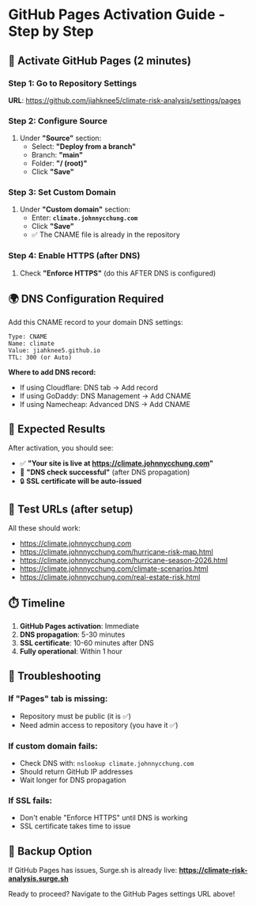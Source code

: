 # GitHub Pages Activation Guide - Step by Step

## 🚀 Activate GitHub Pages (2 minutes)

### Step 1: Go to Repository Settings
**URL**: https://github.com/jiahknee5/climate-risk-analysis/settings/pages

### Step 2: Configure Source
1. Under **"Source"** section:
   - Select: **"Deploy from a branch"**
   - Branch: **"main"** 
   - Folder: **"/ (root)"**
   - Click **"Save"**

### Step 3: Set Custom Domain  
1. Under **"Custom domain"** section:
   - Enter: **`climate.johnnycchung.com`**
   - Click **"Save"**
   - ✅ The CNAME file is already in the repository

### Step 4: Enable HTTPS (after DNS)
1. Check **"Enforce HTTPS"** (do this AFTER DNS is configured)

## 🌍 DNS Configuration Required

Add this CNAME record to your domain DNS settings:

```
Type: CNAME
Name: climate
Value: jiahknee5.github.io
TTL: 300 (or Auto)
```

**Where to add DNS record:**
- If using Cloudflare: DNS tab → Add record
- If using GoDaddy: DNS Management → Add CNAME
- If using Namecheap: Advanced DNS → Add CNAME

## 📱 Expected Results

After activation, you should see:
- ✅ **"Your site is live at https://climate.johnnycchung.com"**
- 🔄 **"DNS check successful"** (after DNS propagation)
- 🔒 **SSL certificate will be auto-issued**

## 🧪 Test URLs (after setup)

All these should work:
- https://climate.johnnycchung.com
- https://climate.johnnycchung.com/hurricane-risk-map.html
- https://climate.johnnycchung.com/hurricane-season-2026.html  
- https://climate.johnnycchung.com/climate-scenarios.html
- https://climate.johnnycchung.com/real-estate-risk.html

## ⏱️ Timeline

1. **GitHub Pages activation**: Immediate
2. **DNS propagation**: 5-30 minutes
3. **SSL certificate**: 10-60 minutes after DNS
4. **Fully operational**: Within 1 hour

## 🚨 Troubleshooting

### If "Pages" tab is missing:
- Repository must be public (it is ✅)
- Need admin access to repository (you have it ✅)

### If custom domain fails:
- Check DNS with: `nslookup climate.johnnycchung.com`
- Should return GitHub IP addresses
- Wait longer for DNS propagation

### If SSL fails:
- Don't enable "Enforce HTTPS" until DNS is working
- SSL certificate takes time to issue

## 🔄 Backup Option

If GitHub Pages has issues, Surge.sh is already live:
**https://climate-risk-analysis.surge.sh**

Ready to proceed? Navigate to the GitHub Pages settings URL above!